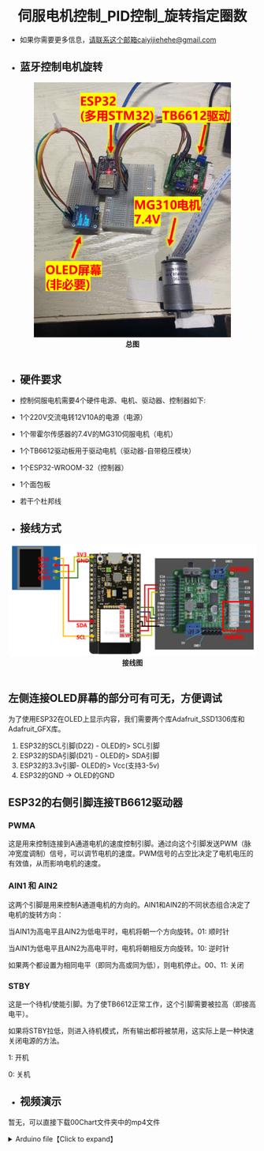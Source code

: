 <div align=center>
  
# 伺服电机控制_PID控制_旋转指定圈数

</div> 

* 如果你需要更多信息，请联系这个邮箱caiyijiehehe@gmail.com

* ## **蓝牙控制电机旋转**
<div align=center>
  <img width="400" src="00Chart/Display_All.png"/>
  <div align=center><strong>总图</strong></div>
</div><br>    

* ## **硬件要求**

* 控制伺服电机需要4个硬件电源、电机、驱动器、控制器如下:
* 1个220V交流电转12V10A的电源（电源）
* 1个带霍尔传感器的7.4V的MG310伺服电机（电机）
* 1个TB6612驱动板用于驱动电机（驱动器-自带稳压模块）
* 1个ESP32-WROOM-32（控制器）
* 1个面包板
* 若干个杜邦线

* ## **接线方式**

<div align=center>
  <img width="800" src="00Chart/Display_Example.png"/>
  <div align=center><strong>接线图</strong></div>
</div><br>

## 左侧连接OLED屏幕的部分可有可无，方便调试

为了使用ESP32在OLED上显示内容，我们需要两个库Adafruit_SSD1306库和Adafruit_GFX库。
1. ESP32的SCL引脚(D22) - OLED的> SCL引脚
2. ESP32的SDA引脚(D21) - OLED的> SDA引脚
3. ESP32的3.3v引脚- OLED的> Vcc(支持3-5v)
4. ESP32的GND -> OLED的GND

## ESP32的右侧引脚连接TB6612驱动器

### PWMA
这是用来控制连接到A通道电机的速度控制引脚。通过向这个引脚发送PWM（脉冲宽度调制）信号，可以调节电机的速度。PWM信号的占空比决定了电机电压的有效值，从而影响电机的速度。

### AIN1 和 AIN2
这两个引脚是用来控制A通道电机的方向的。AIN1和AIN2的不同状态组合决定了电机的旋转方向：

当AIN1为高电平且AIN2为低电平时，电机将朝一个方向旋转。01: 顺时针

当AIN1为低电平且AIN2为高电平时，电机将朝相反方向旋转。10: 逆时针

如果两个都设置为相同电平（即同为高或同为低），则电机停止。00、11: 关闭


### STBY

这是一个待机/使能引脚。为了使TB6612正常工作，这个引脚需要被拉高（即接高电平）。

如果将STBY拉低，则进入待机模式，所有输出都将被禁用，这实际上是一种快速关闭电源的方法。

1: 开机

0: 关机

* ## **视频演示**

暂无，可以直接下载00Chart文件夹中的mp4文件

<details>
<summary> Arduino file【Click to expand】 </summary>
<pre><code>
# Edited by Yijie Cai! 

    #include <Wire.h>
    #include <Arduino.h>
    #include <Adafruit_GFX.h>
    #include <Adafruit_SSD1306.h>
    
    
    //OLED Parameter
    
    #define SCREEN_WIDTH 128
    #define SCREEN_HEIGHT 64
    // URL: https://github.com/YijieCai/To-do-List-OLED/edit/main/01Arduino/TDL.ino
    Adafruit_SSD1306 display(SCREEN_WIDTH, SCREEN_HEIGHT, &Wire, -1);
    
    
    //Motor Parameter
    #define PWMA 32
    #define AIN1 25
    #define AIN2 33
    #define PWMB 12
    #define STBY 26
    #define E1A 34
    #define E1B 35
    #define Voltage 36 //使用模拟引脚
    
    int PwmA, PwmB;
    double V;
    double A1_Sign;
    double A2_Sign;
    int Vel_PWM;
    
    //PID Parameter
    volatile long encoderValue = 0; // 编码器计数值
    long targetPosition = 0; // 目标位置
    float kp = 1.0, ki = 0, kd = 0.15; // PID系数
    
    void setup() {
      // COM setup
      Serial.begin(115200);
    
      // OLED setup
      if(!display.begin(SSD1306_SWITCHCAPVCC, 0x3C)) { 
        Serial.println(F("SSD1306 allocation failed"));
        for(;;);
      }
      display.clearDisplay();
      display.setTextSize(2);
      display.setTextColor(SSD1306_WHITE);
      display.setCursor(0, 0);
      display.print("Motor");
      display.print(" Information");
      display.display();
    
    
    
      // Motor setup
      // 设置电机控制引脚为输出模式
      pinMode(PWMA, OUTPUT);
      pinMode(AIN1, OUTPUT);
      pinMode(AIN2, OUTPUT);
      pinMode(STBY, OUTPUT);
    
      // 设置编码器引脚为输入模式
      pinMode(Voltage,INPUT); //初始化作为输入端
      pinMode(E1A, INPUT);
      pinMode(E1B, INPUT);
    
      // 初始化编码器中断
      attachInterrupt(digitalPinToInterrupt(E1A), encoderISR, CHANGE);
      attachInterrupt(digitalPinToInterrupt(E1B), encoderISR, CHANGE);
    
      // 让电机驱动器退出待机模式
      digitalWrite(STBY, HIGH);
    }
    
    
    
    
    void loop() {
      // 假设我们想让电机转动到一个特定的目标位置
      if (Serial.available() > 0) {
        String inputString = Serial.readStringUntil('\n');
        targetPosition = inputString.toInt(); // 假设输入是整数形式的目标位置
        Serial.print("New Target Position: ");
        Serial.println(targetPosition);
      }
    
      
      // 实现PID控制
      float error = targetPosition - encoderValue;
      static float lastError = 0;
      static float integral = 0;
    
      integral += error;
      float derivative = error - lastError;
      lastError = error;
    
      float output = (kp * error) + (ki * integral) + (kd * derivative);
    
      // 根据PID输出调整PWM信号
      if(output > 0){
          analogWrite(PWMA, (int)min(abs(output), (float)100)); // 强制转换为int类型
          digitalWrite(AIN1, LOW);
          digitalWrite(AIN2, HIGH);
      } else {
          analogWrite(PWMA, (int)min(abs(output), (float)100)); // 强制转换为int类型
          digitalWrite(AIN1, HIGH);
          digitalWrite(AIN2, LOW);
      }
    
      // 打印当前状态到串口监视器
      Serial.print("Encoder:");
      Serial.print(encoderValue);
      Serial.print(" Target:");
      Serial.println(targetPosition);
    
    
      display.clearDisplay();
      display.setTextSize(2);
      display.setTextColor(SSD1306_WHITE);
      display.setCursor(0, 0);
    
      display.println("Encoder: ");  //对模拟量转换并通过串口输出
      display.println(encoderValue);
    
      display.println("Target: ");  //对模拟量转换并通过串口输出
      display.println(targetPosition);
      
      display.display();
    
      
      delay(10); // 简单的时间延迟来模拟PID循环
    }
    
    void encoderISR() {
      // 霍尔编码器中断服务程序，用于更新编码器值
      static int lastState = digitalRead(E1A);
      int currentState = digitalRead(E1A);
    
      if(currentState != lastState){
        if(digitalRead(E1B) != currentState){
          encoderValue++;
        } else {
          encoderValue--;
        }
      }
      lastState = currentState;
    }


</code></pre>
</details>
